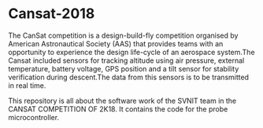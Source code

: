 # Cansat-2018
The CanSat competition is a design-build-fly competition organised by American Astronautical Society (AAS) that provides teams with an opportunity to experience the design life-cycle of an aerospace system.The Cansat included sensors for tracking altitude using air pressure, external temperature,
battery voltage, GPS position and a tilt sensor for stability verification during descent.The data from this sensors is to be transmitted in real time.

This repository is all about the software work of the SVNIT team in the CANSAT COMPETITION OF 2K18. It contains the code for the probe microcontroller.
